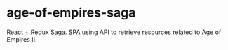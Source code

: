 # age-of-empires-saga
React + Redux Saga. SPA using API to retrieve resources related to Age of Empires II.
